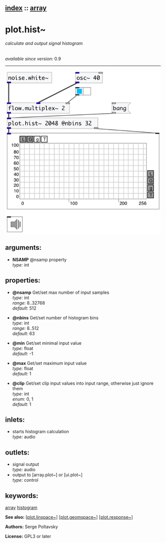 [index](index.html) :: [array](category_array.html)
---

# plot.hist~

###### calculate and output signal histogram

*available since version:* 0.9

---




[![example](../examples/img/plot.hist~.jpg)](../examples/pd/plot.hist~.pd)



## arguments:

* **NSAMP**
@nsamp property<br>
_type:_ int<br>





## properties:

* **@nsamp** 
Get/set max number of input samples<br>
_type:_ int<br>
_range:_ 8..32768<br>
_default:_ 512<br>

* **@nbins** 
Get/set number of histogram bins<br>
_type:_ int<br>
_range:_ 8..512<br>
_default:_ 63<br>

* **@min** 
Get/set minimal input value<br>
_type:_ float<br>
_default:_ -1<br>

* **@max** 
Get/set maximum input value<br>
_type:_ float<br>
_default:_ 1<br>

* **@clip** 
Get/set clip input values into input range, otherwise just ignore them<br>
_type:_ int<br>
_enum:_ 0, 1<br>
_default:_ 1<br>



## inlets:

* starts histogram calculation<br>
_type:_ audio



## outlets:

* signal output<br>
_type:_ audio
* output to [array.plot~] or [ui.plot~]<br>
_type:_ control



## keywords:

[array](keywords/array.html)
[histogram](keywords/histogram.html)



**See also:**
[\[plot.linspace~\]](plot.linspace~.html)
[\[plot.geomspace~\]](plot.geomspace~.html)
[\[plot.response~\]](plot.response~.html)




**Authors:** Serge Poltavsky




**License:** GPL3 or later





